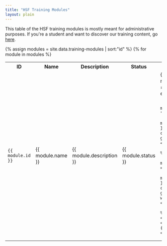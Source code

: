 ```yaml
---
title: "HSF Training Modules"
layout: plain
---
```


This table of the HSF training modules is mostly meant for administrative
purposes. If you're a student and want to discover our training content, go
[here]({{site.baseurl}}/training/curriculum.html).

<div class="training">
    <table>
    <tr>
        <th>
            ID
        </th>
        <th>
            Name
        </th>
        <th>
            Description
        </th>
        <th>
            Status
        </th>
        <th>Links
        </th>
    </tr>
    {% assign modules = site.data.training-modules | sort:"id" %}
    {% for module in modules %}
    <tr>
    <td>
        <code>{{ module.id }}</code>
    </td>
    <td>
        {{ module.name }}
    </td>
    <td>
        {{ module.description }}
    </td>
    <td>
        {{ module.status }}
    </td>
    <td>
        {% unless module.webpage == "" %}
        <a href="{{ module.webpage }}"><span class="glyphicon glyphicon-book"></span></a>
        {% endunless %}

        {% unless module.videos == "" %}
        <a href="{{ module.videos }}"><span class="glyphicon glyphicon-film"></span></a>
        {% endunless %}
        {% unless module.repository == "" %}
        <a href="{{ module.repository }}"><span class="glyphicon glyphicon-wrench"></span></a>
        {% endunless %}
    </td>
    </tr>
    {% endfor %}
    </table>

</div>
